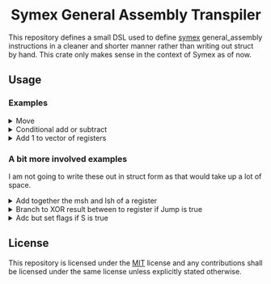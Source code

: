 <h1 align="center">
  Symex General Assembly Transpiler
</h1>

This repository defines a small DSL used to define [symex](github.com/s7rul/symex) general_assembly instructions
in a cleaner and shorter manner rather than writing out struct by hand. This crate only makes sense in the context of Symex as of now.

## Usage

### Examples

<details>
  <summary> Move </summary>

Instead of writing

```rust
ret.push(Operation::Move {
    destiation: rd.clone(),
    source: rn.clone()
});
```

We can now write

```rust
pseudo!(ret.extend[    
    rd = rn
]);
```

</details>

<details>
  <summary>Conditional add or subtract</summary>
Instead of writing

```rust
if add {
    ret.push(Operation::Add {
        destiation: rd.clone(),
        operand1: rn.clone(),
        operand2: rm.clone()
    });
} else {
    ret.push(Operation::Sub {
        destination: rd.clone(),
        operand1: rn.clone(),
        operand2: rm.clone()
    });
}
```

We can now write

```rust
pseudo!(ret.extend[    
    if (add) {
        rd = rn + rm;
    }
    else {
        rd = rn - rm;
    }
]);
```
</details>

<details>
  <summary>Add 1 to vector of registers</summary>

Assuming that the registers implement `Into<Operand>`.
And that we implement some `LocalInto<Operand>` for u32.
Instead of writing

```rust
for register in registers {
    ret.push(
        Operation::Add {
            destination: rd.clone(),
            operand1: register.into(),
            operand2: 1.local_into()
        }
    )
}
```

We can now write

```rust
pseudo!(ret.extend[ 
    for register in registers {
        rd = register.into() + 1.local_into();
    }
]);
```

</details>

### A bit more involved examples

I am not going to write these out in struct form as that would take up a lot of space.

<details>
  <summary> Add together the msh and lsh of a register </summary>

```rust
let ret = pseudo!([
    let result = register<31:16> + register<15:0>;
]);
```

</details>

<details>
  <summary> Branch to XOR result between to register if Jump is true </summary>

```rust
let ret = pseudo!([
    let result = rn ^ rm;

    if(Jump) {
        Jump(result)
    }
]);
```

</details>

<details>
  <summary> Adc but set flags if S is true </summary>

```rust
let ret = pseudo!([
    let result = rn adc rm;

    if(s) {
        SetZFlag(result);
        SetNFlag(result);
        // Can be add, adc, sbc, sub
        SetCFlag(rn,rm,adc);
        SetVFlag(rn,rm,adc);
    }

    rd = result;
]);
```

</details>

## License

This repository is licensed under the [MIT](./LICENSE) license and any contributions shall be licensed under the same license unless explicitly stated otherwise.
